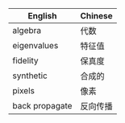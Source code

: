 | English        | Chinese  |
| -------------- | -------- |
| algebra        | 代数     |
| eigenvalues    | 特征值   |
| fidelity       | 保真度   |
| synthetic      | 合成的   |
| pixels         | 像素     |
| back propagate | 反向传播 |

